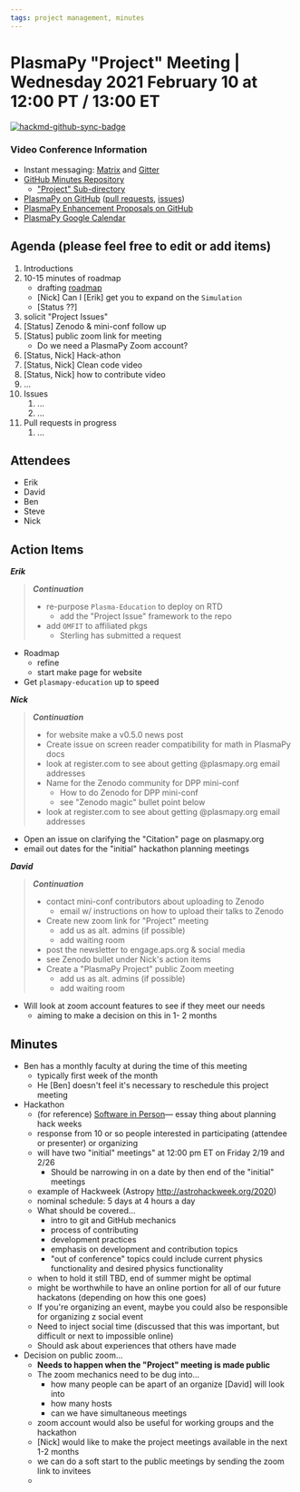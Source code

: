 ```yaml
---
tags: project management, minutes
---
```


# PlasmaPy "Project" Meeting | Wednesday 2021 February 10 at 12:00 PT / 13:00 ET

[![hackmd-github-sync-badge](https://hackmd.io/uyXbU62qSWCD1dzNfwmxmg/badge)](https://hackmd.io/uyXbU62qSWCD1dzNfwmxmg)


### Video Conference Information
* Instant messaging: [Matrix](https://element.im/app/#/room/#plasmapy:openastronomy.org) and [Gitter](https://gitter.im/PlasmaPy/Lobby)
* [GitHub Minutes Repository](https://github.com/PlasmaPy/plasmapy-project/tree/master/minutes)
    * ["Project" Sub-directory](https://github.com/PlasmaPy/plasmapy-project/tree/master/minutes/_project)
* [PlasmaPy on GitHub](https://github.com/PlasmaPy/plasmapy) ([pull requests](https://github.com/PlasmaPy/plasmapy/pulls), [issues](https://github.com/PlasmaPy/plasmapy/issues))
* [PlasmaPy Enhancement Proposals on GitHub](https://github.com/PlasmaPy/PlasmaPy-PLEPs)
* [PlasmaPy Google Calendar](https://calendar.google.com/calendar?cid=bzVsb3ZkcW0zaWxsam00ZTlrMDd2cmw5bWdAZ3JvdXAuY2FsZW5kYXIuZ29vZ2xlLmNvbQ)

## Agenda (please feel free to edit or add items)

1. Introductions
2. 10-15 minutes of roadmap
    * drafting [roadmap](https://hackmd.io/@plasmapy/ry0mmnj6v)
    * [Nick] Can I [Erik] get you to expand on the `Simulation`
    * [Status ??]
3. solicit "Project Issues"
4. [Status] Zenodo & mini-conf follow up
5. [Status] public zoom link for meeting
    * Do we need a PlasmaPy Zoom account?
7. [Status, Nick] Hack-athon
8. [Status, Nick] Clean code video
9. [Status, Nick] how to contribute video
10. ...
11. Issues
    1. ...
    2. ...
12. Pull requests in progress 
    1. ...
    
## Attendees

* Erik
* David
* Ben
* Steve
* Nick

## Action Items

***Erik***
> ***Continuation***
> * re-purpose `Plasma-Education` to deploy on RTD
>     * add the "Project Issue" framework to the repo
> * add `OMFIT` to affiliated pkgs
>     * Sterling has submitted a request
* Roadmap
    * refine
    * start make page for website
* Get `plasmapy-education` up to speed

***Nick***
> ***Continuation***
> * for website make a v0.5.0 news post
> * Create issue on screen reader compatibility for math in PlasmaPy docs
> * look at register.com to see about getting @plasmapy.org email addresses
> * Name for the Zenodo community for DPP mini-conf
>    * How to do Zenodo for DPP mini-conf
>    * see "Zenodo magic" bullet point below
> * look at register.com to see about getting @plasmapy.org email addresses
* Open an issue on clarifying the "Citation" page on plasmapy.org
* email out dates for the "initial" hackathon planning meetings

***David***
> ***Continuation***
> * contact mini-conf contributors about uploading to Zenodo
>     * email w/ instructions on how to upload their talks to Zenodo
> * Create new zoom link for "Project" meeting
>     * add us as alt. admins (if possible)
>     * add waiting room
> * post the newsletter to engage.aps.org & social media
> * see Zenodo bullet under Nick's action items
> * Create a "PlasmaPy Project" public Zoom meeting
>     * add us as alt. admins (if possible)
>     * add waiting room
* Will look at zoom account features to see if they meet our needs
    * aiming to make a decision on this in 1- 2 months

## Minutes

* Ben has a monthly faculty at during the time of this meeting
    * typically first week of the month
    * He [Ben] doesn't feel it's necessary to reschedule this project meeting
* Hackathon
    * (for reference) [Software in Person](https://modelviewculture.com/pieces/software-in-person)— essay thing about planning hack weeks
    * response from 10 or so people interested in participating (attendee or presenter) or organizing
    * will have two "initial" meetings" at 12:00 pm ET on Friday 2/19 and 2/26
        * Should be narrowing in on a date by then end of the "initial" meetings 
    * example of Hackweek (Astropy http://astrohackweek.org/2020)
    * nominal schedule: 5 days at 4 hours a day
    * What should be covered...
        * intro to git and GitHub mechanics
        * process of contributing
        * development practices
        * emphasis on development and contribution topics
        * "out of conference" topics could include current physics functionality and desired physics functionality
    * when to hold it still TBD, end of summer might be optimal
    * might be worthwhile to have an online portion for all of our future hackatons (depending on how this one goes)
    * If you're organizing an event, maybe you could also be responsible for organizing z social event
    * Need to inject social time (discussed that this was important, but difficult or next to impossible online) 
    * Should ask about experiences that others have made
* Decision on public zoom...
    * **Needs to happen when the "Project" meeting is made public**
    * The zoom mechanics need to be dug into...
        * how many people can be apart of an organize [David] will look into
        * how many hosts
        * can we have simultaneous meetings
    * zoom account would also be useful for working groups and the hackathon
    * [Nick] would like to make the project meetings available in the next 1-2 months
    * we can do a soft start to the public meetings by sending the zoom link to invitees
    * 